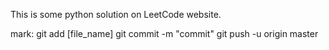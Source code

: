 This is some python solution on LeetCode website.

mark:
git add [file_name]
git commit -m "commit"
git push -u origin master
